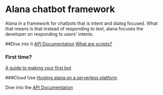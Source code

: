 # Alana chatbot framework

Alana in a framework for chatbots that is intent and dialog focused. What that means is that instead of responding to text, alana focuses the developer on responding to users' intents.

##Dive into it 
[API Documentation](/api/introduction.md)
[What are scripts?](/concepts/scripts.md)

### First time? 
[A guide to making your first bot](/my-first-bot.md)

###Cloud Use
[Hosting alana on a serverless platform](https://blog.alana.cloud/lets-code-a-serverless-chatbot-for-facebook-messenger-8551c3ee7e6)



Dive into the [API Documentation](/api/introduction.md)

